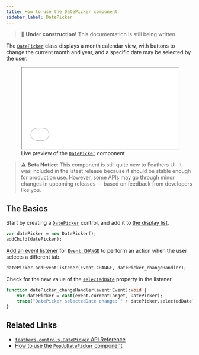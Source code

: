 ```yaml
---
title: How to use the DatePicker component
sidebar_label: DatePicker
---
```


> 🚧 **Under construction!** This documentation is still being written.

The [`DatePicker`](https://api.feathersui.com/current/feathers/controls/DatePicker.html) class displays a month calendar view, with buttons to change the current month and year, and a specific date may be selected by the user.

<figure>
<iframe src="/learn/haxe-openfl/samples/date-picker.html" width="100%" height="220"></iframe>
<figcaption>Live preview of the <a href="https://api.feathersui.com/current/feathers/controls/DatePicker.html"><code>DatePicker</code></a> component</figcaption>
</figure>

> ⚠️ **Beta Notice**: This component is still quite new to Feathers UI. It was included in the latest release because it should be stable enough for production use. However, some APIs may go through minor changes in upcoming releases — based on feedback from developers like you.

## The Basics

Start by creating a [`DatePicker`](https://api.feathersui.com/current/feathers/controls/DatePicker.html) control, and add it to [the display list](https://books.openfl.org/openfl-developers-guide/display-programming/basics-of-display-programming.html).

```haxe
var datePicker = new DatePicker();
addChild(datePicker);
```

[Add an event listener](https://books.openfl.org/openfl-developers-guide/handling-events/basics-of-handling-events.html) for [`Event.CHANGE`](https://api.openfl.org/openfl/events/Event.html#CHANGE) to perform an action when the user selects a different tab.

```haxe
datePicker.addEventListener(Event.CHANGE, datePicker_changeHandler);
```

Check for the new value of the [`selectedDate`](https://api.feathersui.com/current/feathers/controls/DatePicker.html#selectedDate) property in the listener.

```haxe
function datePicker_changeHandler(event:Event):Void {
    var datePicker = cast(event.currentTarget, DatePicker);
    trace("DatePicker selectedDate change: " + datePicker.selectedDate);
}
```

## Related Links

- [`feathers.controls.DatePicker` API Reference](https://api.feathersui.com/current/feathers/controls/DatePicker.html)
- [How to use the `PopUpDatePicker` component](./pop-up-date-picker.md)

